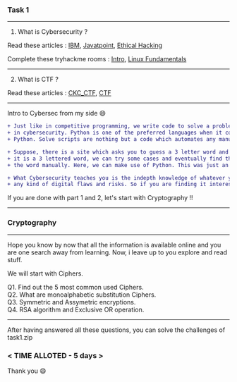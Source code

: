 ### Task 1

---

1. What is Cybersecurity ?

Read these articles : [IBM](https://www.ibm.com/in-en/topics/cybersecurity), [Javatpoint](https://www.javatpoint.com/what-is-cyber-security), [Ethical Hacking](https://github.com/ckc1404/Great-Learning/tree/main/Introduction%20to%20ethical%20hacking)

Complete these tryhackme rooms : [Intro](https://tryhackme.com/room/beginnerpathintro), [Linux Fundamentals](https://tryhackme.com/room/linuxfundamentalspart1)

---

2. What is CTF ?

Read these articles : [CKC_CTF](https://www.linkedin.com/pulse/ctfs-chaitanya-krishna-chauhan/), [CTF](https://dev.to/atan/what-is-ctf-and-how-to-get-started-3f04)

---

Intro to Cybersec from my side 😄

```diff
+ Just like in competitive programming, we write code to solve a problem, we create solve scripts to solve some kind of challenge
+ in cybersecurity. Python is one of the preferred languages when it comes to creating solve scipts. Don't worry if you are new with 
+ Python. Solve scripts are nothing but a code which automates any manual operation or task. 

+ Suppose, there is a site which asks you to guess a 3 letter word and if a letter is correct then it displays green else red. Since,
+ it is a 3 lettered word, we can try some cases and eventually find the word. But what if the length was 1000,\we possibly cannot decode
+ the word manually. Here, we can make use of Python. This was just an example but you noticed, how automation may solve our problems.

+ What Cybersecurity teaches you is the indepth knowledge of whatever you are learning. It equips you with all the skills needed to tackle
+ any kind of digital flaws and risks. So if you are finding it interesting, let's move forward.
```

If you are done with part 1 and 2, let's start with Cryptography !!

---

### Cryptography 

---

Hope you know by now that all the information is available online and you are one search away from learning.
Now, i leave up to you explore and read stuff.

We will start with Ciphers. 

Q1. Find out the 5 most common used Ciphers.  
Q2. What are monoalphabetic substitution Ciphers.  
Q3. Symmetric and Assymetric encryptions.  
Q4. RSA algorithm and Exclusive OR operation.  

---

After having answered all these questions, you can solve the challenges of task1.zip

### < TIME ALLOTED - 5 days >

Thank you 😄

